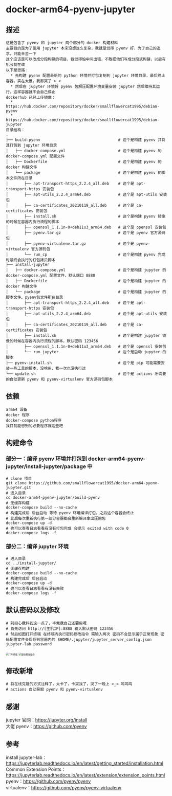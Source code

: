 # docker-arm64-pyenv-jupyter
## 描述
    这是包含了 pyenv 和 jupyter 两个部分的 docker 构建材料  
    主要目的是为了使用 jupyter 本来没想这么复杂，我就是觉得 pyenv 好，为了自己的追求，只能辛苦一下  
    这个应该是可以改成分段构建的项目，我觉得怕中间出错，不敢把他们写成分段式构建，以后有机会我在改  
    以下是思路：  
      * 先构建 pyenv 配置最新的 python 环境并打包复制到 jupyter 环境目录，最后终止容器，实在太慢，我都哭了 >_<
      * 然后在 jupyter 环境将 pyenv 包解压配置环境变量安装 jupyter 然后维持其运行，这样容器就不会自己停止 
    dockerhub 已经上传镜像： 
      * https://hub.docker.com/repository/docker/smallflowercat1995/debian-pyenv
      * https://hub.docker.com/repository/docker/smallflowercat1995/debian-jupyter
    目录结构：
    .
    ├── build-pyenv                                  # 这个是构建 pyenv 并将其打包到 jupyter 环境目录  
    │   ├── docker-compose.yml                       # 这个是构建 pyenv 的 docker-compose.yml 配置文件  
    │   ├── Dockerfile                               # 这个是构建 pyenv 的 docker 构建文件  
    │   └── package                                  # 这个是构建 pyenv 的脚本文件所在目录  
    │       ├── apt-transport-https_2.2.4_all.deb    # 这个是 apt-transport-https 安装包  
    │       ├── apt-utils_2.2.4_arm64.deb            # 这个是 apt-utils 安装包  
    │       ├── ca-certificates_20210119_all.deb     # 这个是 ca-certificates 安装包  
    │       ├── install.sh                           # 这个是构建 pyenv 镜像的时候在容器内执行流程的脚本   
    │       ├── openssl_1.1.1n-0+deb11u3_arm64.deb   # 这个是 openssl 安装包   
    │       ├── pyenv.tar.gz                         # 这个是 pyenv 官方源码包  
    │       ├── pyenv-virtualenv.tar.gz              # 这个是 pyenv-virtualenv 官方源码包  
    │       └── run_cp                               # 这个是构建 pyenv 完成时最终会执行的打包拷贝脚本  
    ├── install-jupyter
    │   ├── docker-compose.yml                       # 这个是构建 jupyter 的 docker-compose.yml 配置文件，默认端口 8888  
    │   ├── Dockerfile                               # 这个是构建 jupyter 的 docker 构建文件  
    │   └── package                                  # 这个是构建 jupyter 的脚本文件、pyenv包文件所在目录  
    │       ├── apt-transport-https_2.2.4_all.deb    # 这个是 apt-transport-https 安装包  
    │       ├── apt-utils_2.2.4_arm64.deb            # 这个是 apt-utils 安装包  
    │       ├── ca-certificates_20210119_all.deb     # 这个是 ca-certificates 安装包  
    │       ├── install.sh                           # 这个是构建 jupyter 镜像的时候在容器内执行流程的脚本，默认密码 123456  
    │       ├── openssl_1.1.1n-0+deb11u3_arm64.deb   # 这个是 openssl 安装包  
    │       └── run_jupyter                          # 这个是启动 jupyter 的脚本  
    ├── pyenv-install.sh                             # 这个是 pip 可能需要安装一些工具的脚本，没啥用，我一次也没执行过  
    └── update.sh                                    # 这个是 actions 所需要的自动更新 pyenv 和 pyenv-virtualenv 官方源码包脚本  


## 依赖
    arm64 设备
    docker 程序
    docker-compose python程序
    我目前能想到的必要程序就这些吧

## 构建命令
### 部分一：编译 pyenv 环境并打包到 docker-arm64-pyenv-jupyter/install-jupyter/package 中
    # clone 项目
    git clone https://github.com/smallflowercat1995/docker-arm64-pyenv-jupyter.git
    # 进入目录
    cd docker-arm64-pyenv-jupyter/build-pyenv
    # 无缓存构建
    docker-compose build --no-cache
    # 构建完成后 后台启动 等待 pyenv 环境编译打包，之后这个容器会终止
    # 此后每次重新执行第一部分容器都会重新编译拿出压缩包
    docker-compose up -d
    # 也可以查看日志看看有没有打包完成 会提示 exited with code 0   
    docker-compose logs -f
### 部分二：编译 jupyter 环境
    # 进入目录
    cd ../install-jupyter/
    # 无缓存构建
    docker-compose build --no-cache
    # 构建完成后 后台启动
    docker-compose up -d
    # 也可以查看日志看看有没有失败 
    docker-compose logs -f

## 默认密码以及修改
    # 别担心我料到这一点了，毕竟我自己还要用呢
    # 首先访问 http://[主机IP]:8888 输入默认密码 123456
    # 然后如图打开终端 在终端内执行密码修改指令 需输入两次 密码不会显示属于正常现象 密码配置文件会保存到容器内的 $HOME/.jupyter/jupyter_server_config.json 
    jupyter-lab password
   <img src="https://user-images.githubusercontent.com/94947393/179494632-fccd5e68-6d44-440c-b56d-82e8813c837d.png" title="打开终端" alt="打开终端" style="zoom: 50%;" />
   <img src="https://user-images.githubusercontent.com/94947393/179495057-b3a2148c-3abe-401f-98c7-647cd6521141.png" title="密码修改指令" alt="密码修改指令" style="zoom: 50%;" />

## 修改新增
    # 将在线克隆的方式注释了，太卡了，卡哭我了，哭了一晚上 >_< 呜呜呜
    # actions 自动获取 pyenv 和 pyenv-virtualenv   

## 感谢
jupyter 官网：https://jupyter.org/install    
大佬 pyenv：https://github.com/pyenv

## 参考
install jupyter-lab：https://jupyterlab.readthedocs.io/en/latest/getting_started/installation.html  
Common Extension Points：https://jupyterlab.readthedocs.io/en/latest/extension/extension_points.html   
pyenv：https://github.com/pyenv/pyenv  
virtualenv：https://github.com/pyenv/pyenv-virtualenv  
